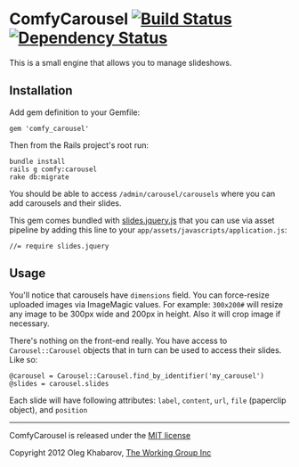 # ComfyCarousel [![Build Status](https://secure.travis-ci.org/comfy/comfy-carousel.png)](http://travis-ci.org/comfy/comfy-carousel) [![Dependency Status](https://gemnasium.com/comfy/comfy-carousel.png)](https://gemnasium.com/comfy/comfy-carousel)

This is a small engine that allows you to manage slideshows.

## Installation

Add gem definition to your Gemfile:

    gem 'comfy_carousel'
    
Then from the Rails project's root run:
    
    bundle install
    rails g comfy:carousel
    rake db:migrate
    
You should be able to access `/admin/carousel/carousels` where you can add carousels and their slides.

This gem comes bundled with [slides.jquery.js](http://slidesjs.com/) that you can use via asset pipeline by adding this line to your `app/assets/javascripts/application.js`:

    //= require slides.jquery
    
## Usage

You'll notice that carousels have `dimensions` field. You can force-resize uploaded images via ImageMagic values. For example: `300x200#` will resize any image to be 300px wide and 200px in height. Also it will crop image if necessary. 

There's nothing on the front-end really. You have access to `Carousel::Carousel` objects that in turn can be used to access their slides. Like so:

    @carousel = Carousel::Carousel.find_by_identifier('my_carousel')
    @slides = carousel.slides
    
Each slide will have following attributes: `label`, `content`, `url`, `file` (paperclip object), and `position`

---

ComfyCarousel is released under the [MIT license](https://github.com/comfy/comfy-carousel/raw/master/LICENSE)

Copyright 2012 Oleg Khabarov, [The Working Group Inc](http://www.twg.ca)
